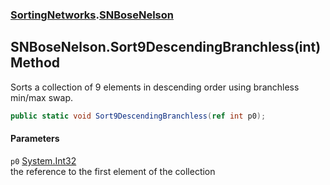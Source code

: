 ### [SortingNetworks](./SortingNetworks.md 'SortingNetworks').[SNBoseNelson](./SortingNetworks-SNBoseNelson.md 'SortingNetworks.SNBoseNelson')
## SNBoseNelson.Sort9DescendingBranchless(int) Method
Sorts a collection of 9 elements in descending order using branchless min/max swap.  
```csharp
public static void Sort9DescendingBranchless(ref int p0);
```
#### Parameters
<a name='SortingNetworks-SNBoseNelson-Sort9DescendingBranchless(int)-p0'></a>
`p0` [System.Int32](https://docs.microsoft.com/en-us/dotnet/api/System.Int32 'System.Int32')  
the reference to the first element of the collection  
  

